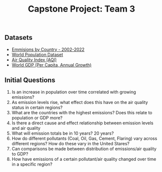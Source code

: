 <h1 align = "center"> Capstone Project: Team 3 </h1>
</br>
<h2> Datasets </h2>
<ul>
<li><a href="https://www.kaggle.com/datasets/thedevastator/global-fossil-co2-emissions-by-country-2002-2022"> Emmisions by Country - 2002-2022 </a></li>
<li><a href="https://www.kaggle.com/datasets/iamsouravbanerjee/world-population-dataset">World Population Dataset</a> </li>
<li><a href="https://www.kaggle.com/datasets/azminetoushikwasi/aqi-air-quality-index-scheduled-daily-update">Air Quality Index (AQI) </a></li>
<li><a href="https://www.kaggle.com/datasets/zgrcemta/world-gdpgdp-gdp-per-capita-and-annual-growths"> World GDP (Per Capita, Annual Growth)</a> </li>
</ul>

<h2> Initial Questions </h2>
<ol>
<li>Is an increase in population over time correlated with growing emissions?</li>
<li>As emission levels rise, what effect does this have on the air quality status in certain regions?</li>
<li>What are the countries with the highest emissions? Does this relate to population or GDP more? </li>
<li>Is there a direct cause and effect relationship between emission levels and air quality</li>
<li>What will emission totals be in 10 years? 20 years?</li>
<li>How do different pollutants (Coal, Oil, Gas, Cement, Flaring) vary across different regions? How do these vary in the United Stares?</li>
<li>Can comparisons be made between distribution of emissions/air quality to GDP?</li>
<li>How have emissions of a certain pollutant/air quality changed over time in a specific region? </li>
</ol>
